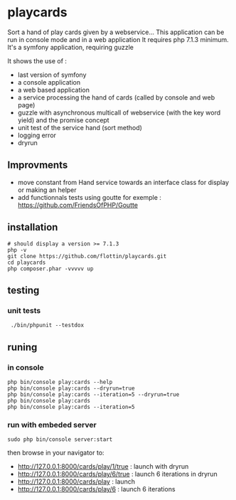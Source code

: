 # playcards

Sort a hand of play cards given by a webservice... This application can be run in console mode and in a web application
It requires php 7.1.3 minimum.
It's a symfony application, requiring guzzle

It shows the use of  :
- last version of symfony
- a console application
- a web based application
- a service processing the hand of cards (called by console and web page)
- guzzle with asynchronous multicall of webservice (with the key word yield) and the promise concept
- unit test of the service hand (sort method)
- logging error
- dryrun

## Improvments
- move constant from Hand service towards an interface class for display or making an helper
- add functionnals tests using goutte for exemple : https://github.com/FriendsOfPHP/Goutte

## installation

```console
# should display a version >= 7.1.3
php -v
git clone https://github.com/flottin/playcards.git
cd playcards
php composer.phar -vvvvv up
```

## testing

### unit tests
```console
 ./bin/phpunit --testdox
 ```

## runing

### in console
```console
php bin/console play:cards --help
php bin/console play:cards --dryrun=true
php bin/console play:cards --iteration=5 --dryrun=true
php bin/console play:cards
php bin/console play:cards --iteration=5
```

### run with embeded server
```console
sudo php bin/console server:start
```
then browse in your navigator to:
- http://127.0.0.1:8000/cards/play/1/true : launch with dryrun
- http://127.0.0.1:8000/cards/play/6/true : launch 6 iterations in dryrun
- http://127.0.0.1:8000/cards/play : launch
- http://127.0.0.1:8000/cards/play/6 : launch 6 iterations
